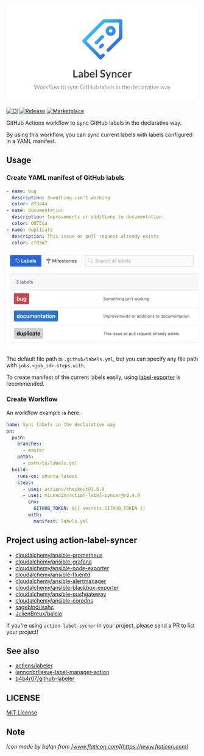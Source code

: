 ![logo](docs/assets/logo.png)

[![CI](https://github.com/micnncim/action-label-syncer/workflows/CI/badge.svg)](https://github.com/micnncim/action-label-syncer/actions)
[![Release](https://img.shields.io/github/v/release/micnncim/action-label-syncer.svg?logo=github)](https://github.com/micnncim/action-label-syncer/releases)
[![Marketplace](https://img.shields.io/badge/marketplace-label--syncer-blue?logo=github)](https://github.com/marketplace/actions/label-syncer)

GitHub Actions workflow to sync GitHub labels in the declarative way.  

By using this workflow, you can sync current labels with labels configured in a YAML manifest.

## Usage

### Create YAML manifest of GitHub labels

```yaml
- name: bug
  description: Something isn't working
  color: d73a4a
- name: documentation
  description: Improvements or additions to documentation
  color: 0075ca
- name: duplicate
  description: This issue or pull request already exists
  color: cfd3d7
```

![](docs/assets/screenshot.png)

The default file path is `.github/labels.yml`, but you can specify any file path with `jobs.<job_id>.steps.with`.

To create manifest of the current labels easily, using [label-exporter](https://github.com/micnncim/label-exporter) is recommended.

### Create Workflow

An workflow example is here.

```yaml
name: Sync labels in the declarative way
on:
  push:
    branches:
      - master
    paths:
      - path/to/labels.yml
  build:
    runs-on: ubuntu-latest
    steps:
      - uses: actions/checkout@1.0.0
      - uses: micnncim/action-label-syncer@v0.4.0
        env:
          GITHUB_TOKEN: ${{ secrets.GITHUB_TOKEN }}
        with:
          manifest: labels.yml
```

## Project using action-label-syncer

- [cloudalchemy/ansible-prometheus](https://github.com/cloudalchemy/ansible-prometheus)
- [cloudalchemy/ansible-grafana](https://github.com/cloudalchemy/ansible-grafana)
- [cloudalchemy/ansible-node-exporter](https://github.com/cloudalchemy/ansible-node-exporter)
- [cloudalchemy/ansible-fluentd](https://github.com/cloudalchemy/ansible-fluentd)
- [cloudalchemy/ansible-alertmanager](https://github.com/cloudalchemy/ansible-alertmanager)
- [cloudalchemy/ansible-blackbox-exporter](https://github.com/cloudalchemy/ansible-blackbox-exporter)
- [cloudalchemy/ansible-pushgateway](https://github.com/cloudalchemy/ansible-pushgateway)
- [cloudalchemy/ansible-coredns](https://github.com/cloudalchemy/ansible-coredns)
- [sagebind/isahc](https://github.com/sagebind/isahc)
- [JulienBreux/baleia](https://github.com/JulienBreux/baleia)

If you're using `action-label-sycner` in your project, please send a PR to list your project!

## See also

- [actions/labeler](https://github.com/actions/labeler)
- [lannonbr/issue-label-manager-action](https://github.com/lannonbr/issue-label-manager-action)
- [b4b4r07/github-labeler](https://github.com/b4b4r07/github-labeler)

## LICENSE

[MIT License](./LICENSE)

## Note

*Icon made by bqlqn from [www.flaticon.com](https://www.flaticon.com)*
